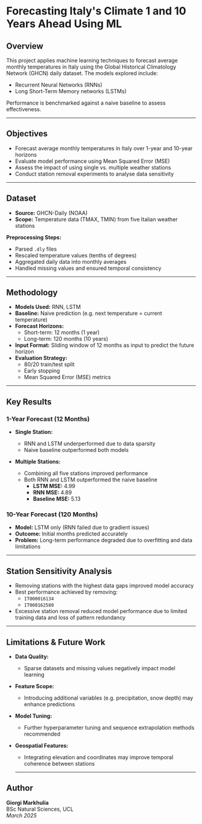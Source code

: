 # Forecasting Italy's Climate 1 and 10 Years Ahead Using ML

## **Overview**
This project applies machine learning techniques to forecast average monthly temperatures in Italy using the Global Historical Climatology Network (GHCN) daily dataset. The models explored include:

- Recurrent Neural Networks (RNNs)
- Long Short-Term Memory networks (LSTMs)

Performance is benchmarked against a naive baseline to assess effectiveness.

---

## **Objectives**

- Forecast average monthly temperatures in Italy over 1-year and 10-year horizons  
- Evaluate model performance using Mean Squared Error (MSE)  
- Assess the impact of using single vs. multiple weather stations  
- Conduct station removal experiments to analyse data sensitivity  

---

## **Dataset**

- **Source:** GHCN-Daily (NOAA)  
- **Scope:** Temperature data (TMAX, TMIN) from five Italian weather stations  

**Preprocessing Steps:**
- Parsed `.dly` files  
- Rescaled temperature values (tenths of degrees)  
- Aggregated daily data into monthly averages  
- Handled missing values and ensured temporal consistency  

---

## **Methodology**

- **Models Used:** RNN, LSTM  
- **Baseline:** Naive prediction (e.g. next temperature = current temperature)  
- **Forecast Horizons:**  
  - Short-term: 12 months (1 year)  
  - Long-term: 120 months (10 years)  
- **Input Format:** Sliding window of 12 months as input to predict the future horizon  
- **Evaluation Strategy:**  
  - 80/20 train/test split  
  - Early stopping  
  - Mean Squared Error (MSE) metrics  

---

## **Key Results**

### **1-Year Forecast (12 Months)**

- **Single Station:**
  - RNN and LSTM underperformed due to data sparsity  
  - Naive baseline outperformed both models  

- **Multiple Stations:**
  - Combining all five stations improved performance  
  - Both RNN and LSTM outperformed the naive baseline  
    - **LSTM MSE:** 4.99  
    - **RNN MSE:** 4.89  
    - **Baseline MSE:** 5.13  

### **10-Year Forecast (120 Months)**

- **Model:** LSTM only (RNN failed due to gradient issues)  
- **Outcome:** Initial months predicted accurately  
- **Problem:** Long-term performance degraded due to overfitting and data limitations  

---

## **Station Sensitivity Analysis**

- Removing stations with the highest data gaps improved model accuracy  
- Best performance achieved by removing:
  - `IT000016134`
  - `IT000162580`  
- Excessive station removal reduced model performance due to limited training data and loss of pattern redundancy  

---

## **Limitations & Future Work**

- **Data Quality:**  
  - Sparse datasets and missing values negatively impact model learning  

- **Feature Scope:**  
  - Introducing additional variables (e.g. precipitation, snow depth) may enhance predictions  

- **Model Tuning:**  
  - Further hyperparameter tuning and sequence extrapolation methods recommended  

- **Geospatial Features:**  
  - Integrating elevation and coordinates may improve temporal coherence between stations
 
  ---

## **Author**

**Giorgi Markhulia**  
BSc Natural Sciences, UCL  
_March 2025_
